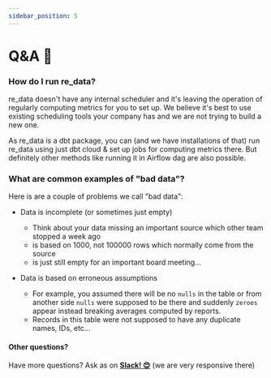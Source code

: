 ```yaml
---
sidebar_position: 5
---
```


# Q&A 💬

### How do I run re_data?

re_data doesn't have any internal scheduler and it's leaving the operation of regularly computing metrics for you to set up. We believe it's best to use existing scheduling tools your company has and we are not trying to build a new one. 

As re_data is a dbt package, you can (and we have installations of that) run re_data using just dbt cloud & set up jobs for computing metrics there. But definitely other methods like running it in Airflow dag are also possible.

### What are common examples of "bad data"?

Here is are a couple of problems we call "bad data":

 - Data is incomplete (or sometimes just empty)
   - Think about your data missing an important source which other team stopped a week ago
   - is based on 1000, not 100000 rows which normally come from the source
   - is just still empty for an important board meeting...

 - Data is based on erroneous assumptions
   - For example, you assumed there will be no `nulls` in the table or from another side `nulls` were supposed to be there and suddenly `zeroes` appear instead breaking averages computed by reports.
   - Records in this table were not supposed to have any duplicate names, IDs, etc...


#### Other questions?

Have more questions? Ask as on **[Slack! 😊](https://join.slack.com/t/re-data/shared_invite/zt-vkauq1y8-tL4R4_H5nZoVvyXyy0hdug)** (we are very responsive there)
